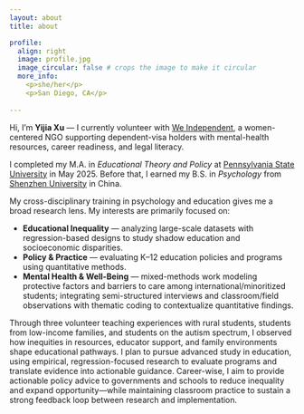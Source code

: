 ```yaml
---
layout: about
title: about

profile:
  align: right
  image: profile.jpg
  image_circular: false # crops the image to make it circular
  more_info: 
    <p>she/her</p>
    <p>San Diego, CA</p>
    
---
```


Hi, I’m **Yijia Xu** — I currently volunteer with [We Independent](https://www.weindependent.org), a women-centered NGO supporting dependent-visa holders with mental-health resources, career readiness, and legal literacy. 

I completed my M.A. in *Educational Theory and Policy* at [Pennsylvania State University](https://www.psu.edu/) in May 2025. Before that, I earned my B.S. in *Psychology* from [Shenzhen University](https://en.szu.edu.cn) in China.

My cross-disciplinary training in psychology and education gives me a broad research lens. My interests are primarily focused on:
- **Educational Inequality** — analyzing large-scale datasets with regression-based designs to study shadow education and socioeconomic disparities.  
- **Policy & Practice** — evaluating K–12 education policies and programs using quantitative methods.
- **Mental Health & Well-Being** — mixed-methods work modeling protective factors and barriers to care among international/minoritized students; integrating semi-structured interviews and classroom/field observations with thematic coding to contextualize quantitative findings.

Through three volunteer teaching experiences with rural students, students from low-income families, and students on the autism spectrum, I observed how inequities in resources, educator support, and family environments shape educational pathways. I plan to pursue advanced study in education, using empirical, regression-focused research to evaluate programs and translate evidence into actionable guidance. Career-wise, I aim to provide actionable policy advice to governments and schools to reduce inequality and expand opportunity—while maintaining classroom practice to sustain a strong feedback loop between research and implementation.


